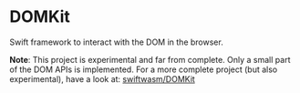 # DOMKit

Swift framework to interact with the DOM in the browser.

**Note**: This project is experimental and far from complete. Only a small part of the DOM APIs is implemented.
For a more complete project (but also experimental), have a look at: [swiftwasm/DOMKit](https://github.com/swiftwasm/DOMKit)
